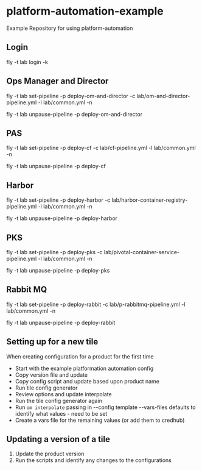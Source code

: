 # platform-automation-example

Example Repository for using platform-automation

## Login

fly -t lab login -k

## Ops Manager and Director

fly -t lab set-pipeline -p deploy-om-and-director -c lab/om-and-director-pipeline.yml -l lab/common.yml -n

fly -t lab unpause-pipeline -p deploy-om-and-director

## PAS

fly -t lab set-pipeline -p deploy-cf -c lab/cf-pipeline.yml -l lab/common.yml -n

fly -t lab unpause-pipeline -p deploy-cf

## Harbor

fly -t lab set-pipeline -p deploy-harbor -c lab/harbor-container-registry-pipeline.yml -l lab/common.yml -n

fly -t lab unpause-pipeline -p deploy-harbor

## PKS

fly -t lab set-pipeline -p deploy-pks -c lab/pivotal-container-service-pipeline.yml -l lab/common.yml -n

fly -t lab unpause-pipeline -p deploy-pks

## Rabbit MQ

fly -t lab set-pipeline -p deploy-rabbit -c lab/p-rabbitmq-pipeline.yml -l lab/common.yml -n

fly -t lab unpause-pipeline -p deploy-rabbit

## Setting up for a new tile

When creating configuration for a product for the first time

- Start with the example platformation automation config
- Copy version file and update
- Copy config script and update based upon product name
- Run tile config generator
- Review options and update interpolate
- Run the tile config generator again
- Run `om interpolate` passing in --config template --vars-files defaults to identify what values - need to be set
- Create a vars file for the remaining values (or add them to credhub)

## Updating a version of a tile

1. Update the product version
2. Run the scripts and identify any changes to the configurations
